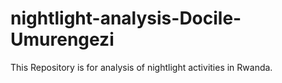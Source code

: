 # nightlight-analysis-Docile-Umurengezi
This Repository is for analysis of nightlight activities in Rwanda. 
